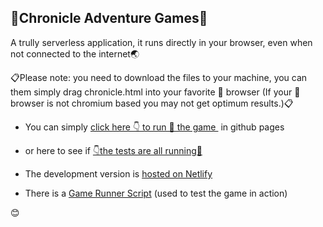 ## 🌲Chronicle Adventure Games🌳

A trully serverless application, it runs directly in your browser, even when not connected to the internet🌏

📋Please note: you need to download the files to your machine, you can them simply drag chronicle.html into your favorite 💖 browser (If your 💖 browser is not chromium based you may not get optimum results.)📋

- You can simply [click here 👇 to run 🏃 the game ‍](https://lucsan.github.io/chronicle/chronicle.html) in github pages

- or here to see if [👇the tests are all running🏃‍](https://lucsan.github.io/chronicle/jasmine/SpecRunner.html)

- The development version is [hosted on Netlify](https://chronicle.netlify.com/chronicle.html)

- There is a [Game Runner Script](https://lucsan.github.io/chronicle/runner.html) (used to test the game in action)

😊
